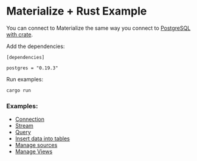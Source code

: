 # Materialize + Rust Example

You can connect to Materialize the same way you connect to [PostgreSQL with crate](https://crates.io/crates/postgres).

Add the dependencies:

```
[dependencies]

postgres = "0.19.3"
```

Run examples:
```bash
cargo run
```
### Examples:

- [Connection](./src/connection.rs)
- [Stream](./src/tail.rs)
- [Query](./src/query.rs)
- [Insert data into tables](./src/insert.rs)
- [Manage sources](./src/source.js)
- [Manage Views](./src/view.js)